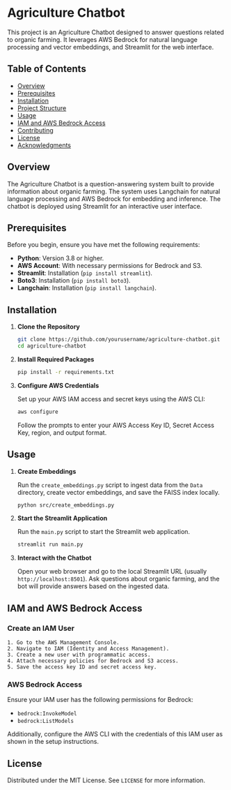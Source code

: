 # Agriculture Chatbot

This project is an Agriculture Chatbot designed to answer questions related to organic farming. It leverages AWS Bedrock for natural language processing and vector embeddings, and Streamlit for the web interface.

## Table of Contents

- [Overview](#overview)
- [Prerequisites](#prerequisites)
- [Installation](#installation)
- [Project Structure](#project-structure)
- [Usage](#usage)
- [IAM and AWS Bedrock Access](#iam-and-aws-bedrock-access)
- [Contributing](#contributing)
- [License](#license)
- [Acknowledgments](#acknowledgments)

## Overview

The Agriculture Chatbot is a question-answering system built to provide information about organic farming. The system uses Langchain for natural language processing and AWS Bedrock for embedding and inference. The chatbot is deployed using Streamlit for an interactive user interface.

## Prerequisites

Before you begin, ensure you have met the following requirements:

- **Python**: Version 3.8 or higher.
- **AWS Account**: With necessary permissions for Bedrock and S3.
- **Streamlit**: Installation (`pip install streamlit`).
- **Boto3**: Installation (`pip install boto3`).
- **Langchain**: Installation (`pip install langchain`).

## Installation

1. **Clone the Repository**

    ```bash
    git clone https://github.com/yourusername/agriculture-chatbot.git
    cd agriculture-chatbot
    ```

2. **Install Required Packages**

    ```bash
    pip install -r requirements.txt
    ```

3. **Configure AWS Credentials**

    Set up your AWS IAM access and secret keys using the AWS CLI:

    ```bash
    aws configure
    ```

    Follow the prompts to enter your AWS Access Key ID, Secret Access Key, region, and output format.


## Usage

1. **Create Embeddings**

    Run the `create_embeddings.py` script to ingest data from the `Data` directory, create vector embeddings, and save the FAISS index locally.

    ```bash
    python src/create_embeddings.py
    ```

2. **Start the Streamlit Application**

    Run the `main.py` script to start the Streamlit web application.

    ```bash
    streamlit run main.py
    ```

3. **Interact with the Chatbot**

    Open your web browser and go to the local Streamlit URL (usually `http://localhost:8501`). Ask questions about organic farming, and the bot will provide answers based on the ingested data.

## IAM and AWS Bedrock Access

### Create an IAM User

    1. Go to the AWS Management Console.
    2. Navigate to IAM (Identity and Access Management).
    3. Create a new user with programmatic access.
    4. Attach necessary policies for Bedrock and S3 access.
    5. Save the access key ID and secret access key.

### AWS Bedrock Access

Ensure your IAM user has the following permissions for Bedrock:

- `bedrock:InvokeModel`
- `bedrock:ListModels`

Additionally, configure the AWS CLI with the credentials of this IAM user as shown in the setup instructions.

## License

Distributed under the MIT License. See `LICENSE` for more information.
